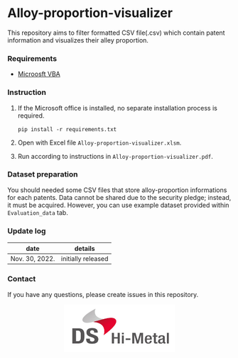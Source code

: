 # Alloy-proportion-visualizer
This repository aims to filter formatted CSV file(.csv) which contain patent information and visualizes their alley proportion.


### Requirements
- [Microosft VBA](https://learn.microsoft.com/en-us/office/vba/api/overview/)


### Instruction 
1. If the Microsoft office is installed, no separate installation process is required.
   ```
   pip install -r requirements.txt
   ```
2. Open with Excel file `Alloy-proportion-visualizer.xlsm`.

3. Run according to instructions in `Alloy-proportion-visualizer.pdf`.

### Dataset preparation
You should needed some CSV files that store alloy-proportion informations for each patents.  Data cannot be shared due to the security pledge; instead, it must be acquired.  However, you can use example dataset provided within `Evaluation_data` tab.


### Update log

date | details 
---- | ---- 
Nov. 30, 2022. | initially released



### Contact
If you have any questions, please create issues in this repository. 

<p align="center">
  <img src="./src/logo.png" width="250" alt="Logo">
</p>
